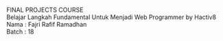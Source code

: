 FINAL PROJECTS COURSE</br >
Belajar Langkah Fundamental Untuk Menjadi Web Programmer by Hactiv8</br >
Nama : Fajri Rafif Ramadhan</br >
Batch : 18</br >

